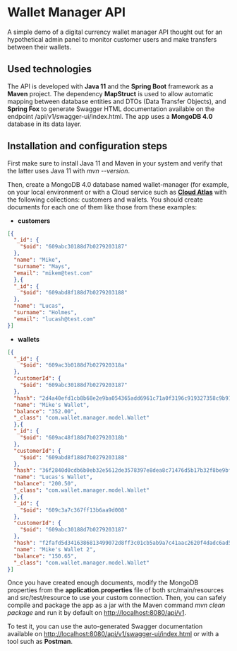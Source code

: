 # Wallet Manager API

A simple demo of a digital currency wallet manager API thought out for an hypothetical admin panel to monitor customer users and make transfers between their wallets.

## Used technologies

The API is developed with **Java 11** and the **Spring Boot** framework as a **Maven** project. The dependency **MapStruct** is used to allow automatic mapping between database entities and DTOs (Data Transfer Objects), and **Spring Fox** to generate Swagger HTML documentation available on the endpoint /api/v1/swagger-ui/index.html. The app uses a **MongoDB 4.0** database in its data layer.

## Installation and configuration steps

First make sure to install Java 11 and Maven in your system and verify that the latter uses Java 11 with *mvn --version*.

Then, create a MongoDB 4.0 database named wallet-manager (for example, on your local environment or with a Cloud service such as [**Cloud Atlas**](https://www.mongodb.com/cloud) with the following collections: customers and wallets. You should create documents for each one of them like those from these examples:

* **customers**
   
```json
[{
  "_id": {
    "$oid": "609abc30188d7b0279203187"
  },
  "name": "Mike",
  "surname": "Mays",
  "email": "mikem@test.com"
  },{
  "_id": {
    "$oid": "609abd8f188d7b0279203188"
  },
  "name": "Lucas",
  "surname": "Holmes",
  "email": "lucash@test.com"
}]
```

* **wallets**
  
```json
[{
  "_id": {
    "$oid": "609ac3b0188d7b027920318a"
  },
  "customerId": {
    "$oid": "609abc30188d7b0279203187"
  },
  "hash": "2d4a40efd1cb8b68e2e9ba054365add6961c71a0f3196c919327358c9b91e6fe",
  "name": "Mike's Wallet",
  "balance": "352.00",
  "_class": "com.wallet.manager.model.Wallet"
  },{
  "_id": {
    "$oid": "609ac48f188d7b027920318b"
  },
  "customerId": {
    "$oid": "609abd8f188d7b0279203188"
  },
  "hash": "36f2840d0cdb6b0eb32e5612de3578397e8dea8c71476d5b17b32f8be9bf8253",
  "name": "Lucas's Wallet",
  "balance": "200.50",
  "_class": "com.wallet.manager.model.Wallet"
  },{
  "_id": {
    "$oid": "609c3a7c367ff13b6aa9d008"
  },
  "customerId": {
    "$oid": "609abc30188d7b0279203187"
  },
  "hash": "f2fafd5d3416386813499072d8ff3c01cb5ab9a7c41aac2620f4dadc6ad54493",
  "name": "Mike's Wallet 2",
  "balance": "150.65",
  "_class": "com.wallet.manager.model.Wallet"
}]
```
Once you have created enough documents, modify the MongoDB properties from the **application.properties** file of both src/main/resources and src/test/resource to use your custom connection. Then, you can safely compile and package the app as a jar with the Maven command *mvn clean package* and run it by default on [http://localhost:8080/api/v1](http://localhost:8080/api/v1). 

To test it, you can use the auto-generated Swagger documentation available on [http://localhost:8080/api/v1/swagger-ui/index.html](http://localhost:8080/api/v1/swagger-ui/index.html) or with a tool such as **Postman**.


